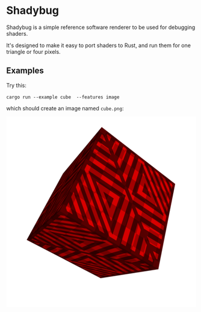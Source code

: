 Shadybug
========

Shadybug is a simple reference software renderer to be used for debugging shaders.

It's designed to make it easy to port shaders to Rust, and run them for one triangle or four pixels.

Examples
--------

Try this:

    cargo run --example cube  --features image

which should create an image named `cube.png`:

![a red cube](images/cube.png)
